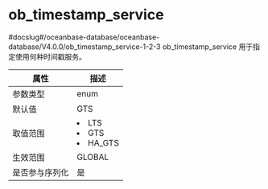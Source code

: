 ob_timestamp_service 
=========================================
#docslug#/oceanbase-database/oceanbase-database/V4.0.0/ob_timestamp_service-1-2-3
ob_timestamp_service 用于指定使用何种时间戳服务。


| **属性**  |                                                                     **描述**                                                                      |
|---------|-------------------------------------------------------------------------------------------------------------------------------------------------|
| 参数类型    | enum                                                                                                                                            |
| 默认值     | GTS                                                                                                                                             |
| 取值范围    | <li> LTS   <li> GTS   <li> HA_GTS    |
| 生效范围    | GLOBAL                                                                                                                                          |
| 是否参与序列化 | 是                                                                                                                                               |


